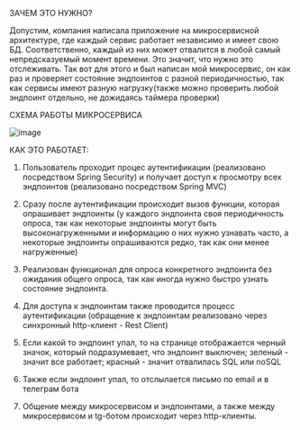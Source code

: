 ЗАЧЕМ ЭТО НУЖНО?

Допустим, компания написала приложение на микросервисной архитектуре, где каждый сервис работает независимо и имеет свою БД. Соответственно, каждый из них может отвалится в любой самый непредсказуемый момент времени. Это значит, что нужно это отслеживать. Так вот для этого и был написан мой микросервис, он как раз и проверяет состояние эндпоинтов с разной периодичностью, так как сервисы имеют разную нагрузку(также можно проверить любой эндпоинт отдельно, не дожидаясь таймера проверки)

СХЕМА РАБОТЫ МИКРОСЕРВИСА

![image](https://github.com/malykhnik/CheckServicesHealth/assets/91732507/a41c2197-382a-43e9-a5e2-747ea82cd915)


КАК ЭТО РАБОТАЕТ:

1) Пользователь проходит процес аутентификации (реализовано посредством Spring Security) и получает доступ к просмотру всех эндпоинтов (реализовано посредством Spring MVC)

2) Сразу после аутентификации происходит вызов функции, которая опрашивает эндпоинты (у каждого эндпоинта своя периодичность опроса, так как некоторые эндпоинты могут быть высоконагруженными и информацию о них нужно узнавать часто, а некоторые эндпоинты опрашиваются редко, так как они менее нагруженные)

3) Реализован функционал для опроса конкретного эндпоинта без ожидания общего опроса, так как иногда нужно быстро узнать состояние эндпоинта.

4) Для доступа к эндпоинтам также проводится процесс аутентификации (обращение к эндпоинтам реализовано через синхронный http-клиент - Rest Client)

5) Если какой то эндпоинт упал, то на странице отображается черный значок, который подразумевает, что эндпоинт выключен; зеленый - значит все работает; красный - значит отвалилась SQL или noSQL

6) Также если эндпоинт упал, то отслылается письмо по email и в телеграм бота

7) Общение между микросервисом и эндпоинтами, а также между микросервисом и tg-ботом происходит через http-клиенты.

